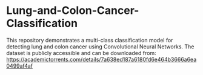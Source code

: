 # Lung-and-Colon-Cancer-Classification
This repository demonstrates a multi-class classification model for detecting lung and colon cancer using Convolutional Neural Networks. 
The dataset is publicly accessible and can be downloaded from:
https://academictorrents.com/details/7a638ed187a6180fd6e464b3666a6ea0499af4af

